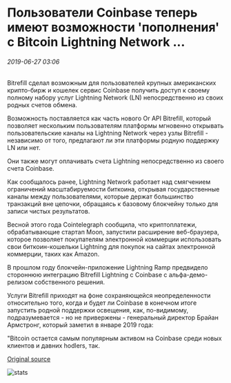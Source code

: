 # Пользователи Coinbase теперь имеют возможности 'пополнения' с Bitcoin Lightning Network ...

###### 2019-06-27 03:06

Bitrefill сделал возможным для пользователей крупных американских крипто-бирж и кошелек сервис Coinbase получить доступ к своему полному набору услуг Lightning Network (LN) непосредственно из своих родных счетов обмена.

Возможность поставляется как часть нового Or API Bitrefill, который позволяет нескольким пользователям платформы мгновенно открывать пользовательские каналы на Lightning Network через узлы Bitrefill - независимо от того, предлагают ли эти платформы родную поддержку LN или нет.

Они также могут оплачивать счета Lightning непосредственно из своего счета Coinbase.

Как сообщалось ранее, Lightning Network работает над смягчением ограничений масштабируемости биткоина, открывая государственные каналы между пользователями, которые держат большинство транзакций вне цепочки, обращаясь к базовому блокчейну только для записи чистых результатов.

Весной этого года Cointelegraph сообщила, что криптоплатежи, обрабатывающие стартап Moon, запустили расширение веб-браузера, которое позволяет покупателям электронной коммерции использовать свои биткоин-кошельки Lightning для покупок на сайтах электронной коммерции, таких как Amazon.

В прошлом году блокчейн-приложение Lightning Ramp предвидело стороннюю интеграцию Bitrefill Lightning с Coinbase с альфа-демо-релизом собственного решения.

Услуги Bitrefill приходят на фоне сохраняющейся неопределенности относительно того, когда и будет ли Coinbase в конечном итоге запустить родной поддержки освещения, как, по-видимому, подразумевается - но не привержены - генеральный директор Брайан Армстронг, который заметил в январе 2019 года:

"Bitcoin остается самым популярным активом на Coinbase среди новых клиентов и давних hodlers, так.

[Original source](https://cointelegraph.com/news/coinbase-users-now-have-recharge-capabilities-with-bitcoin-lightning-network)

![stats](https://c.statcounter.com/11760860/0/a89fa40b/1/ "stats")
